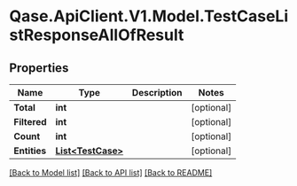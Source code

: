 # Qase.ApiClient.V1.Model.TestCaseListResponseAllOfResult

## Properties

Name | Type | Description | Notes
------------ | ------------- | ------------- | -------------
**Total** | **int** |  | [optional] 
**Filtered** | **int** |  | [optional] 
**Count** | **int** |  | [optional] 
**Entities** | [**List&lt;TestCase&gt;**](TestCase.md) |  | [optional] 

[[Back to Model list]](../../README.md#documentation-for-models) [[Back to API list]](../../README.md#documentation-for-api-endpoints) [[Back to README]](../../README.md)

